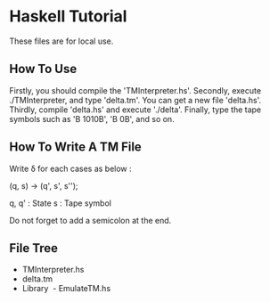 # Haskell Tutorial
These files are for local use.

## How To Use
Firstly, you should compile the 'TMInterpreter.hs'.
Secondly, execute ./TMInterpreter, and type 'delta.tm'.
You can get a new file 'delta.hs'.
Thirdly, compile 'delta.hs' and execute './delta'.
Finally, type the tape symbols such as 'B 1010B', 'B 0B', and so on.

## How To Write A TM File
Write δ for each cases as below :

(q, s) -> (q', s', s'');

q, q' : State
s : Tape symbol

Do not forget to add a semicolon at the end.

## File Tree
- TMInterpreter.hs
- delta.tm
- Library
  - EmulateTM.hs
